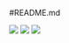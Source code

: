 #README.md

<p float="left">
    <img src="backup.png" >
    <img src="backup.png" >
    <img src="backup.png" >
</p>